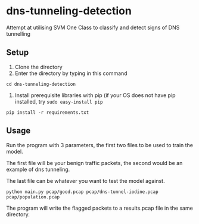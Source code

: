 # dns-tunneling-detection
Attempt at utilising SVM One Class to classify and detect signs of DNS tunnelling

## Setup
1. Clone the directory
1. Enter the directory by typing in this command 

```cd dns-tunneling-detection```

1. Install prerequisite libraries with pip (if your OS does not have pip installed, try `sudo easy-install pip`

```pip install -r requirements.txt```

## Usage

Run the program with 3 parameters, the first two files to be used to train the model.

The first file will be your benign traffic packets, the second would be an example of dns tunneling.

The last file can be whatever you want to test the model against.

```python main.py pcap/good.pcap pcap/dns-tunnel-iodine.pcap pcap/population.pcap```

The program will write the flagged packets to a results.pcap file in the same directory.
